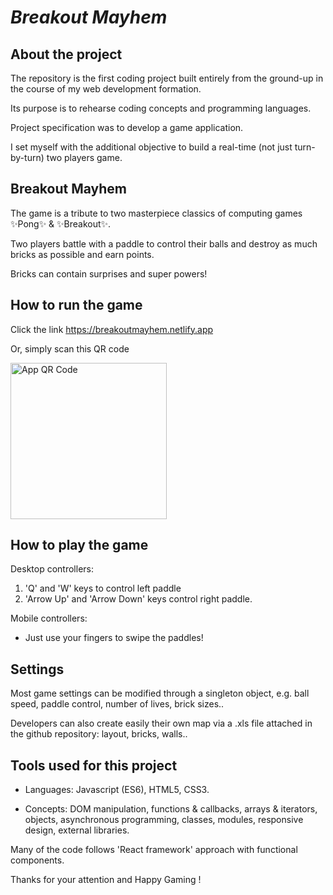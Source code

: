 
# _Breakout Mayhem_


## About the project


 The repository is the first coding project built entirely from the ground-up in the course of my web development formation.

 Its purpose is to rehearse coding concepts and programming languages.

 Project specification was to develop a game application.
 
 I set myself with the additional objective to build a real-time (not just turn-by-turn) two players game.


## Breakout Mayhem

The game is a tribute to two masterpiece classics of computing games ✨Pong✨ & ✨Breakout✨.

Two players battle with a paddle to control their balls and destroy as much bricks as possible and earn points.

Bricks can contain surprises and super powers!


## How to run the game

Click the link https://breakoutmayhem.netlify.app

Or, simply scan this QR code

<img src="https://fredmelka.github.io/ironhack-gaming-project-breakout/img/qrcode.png" width = "250px" height = "250px" alt="App QR Code" />


## How to play the game

Desktop controllers:
1. 'Q' and 'W' keys to control left paddle
2. 'Arrow Up' and 'Arrow Down' keys control right paddle.

Mobile controllers:

- Just use your fingers to swipe the paddles!


## Settings

Most game settings can be modified through a singleton object, e.g. ball speed, paddle control, number of lives, brick sizes..

Developers can also create easily their own map via a .xls file attached in the github repository: layout, bricks, walls..


## Tools used for this project

- Languages: Javascript (ES6), HTML5, CSS3.

- Concepts: DOM manipulation, functions & callbacks, arrays & iterators, objects, asynchronous programming, classes, modules, responsive design, external libraries.

Many of the code follows 'React framework' approach with functional components.


Thanks for your attention and Happy Gaming !
